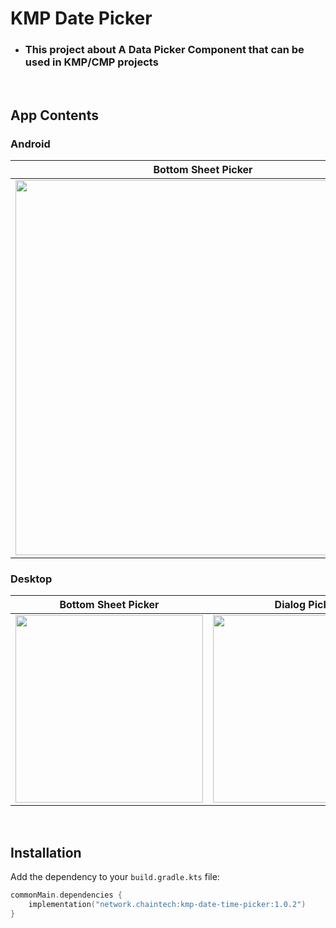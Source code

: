 # KMP Date Picker

- ###  This project about A Data Picker Component that can be used in KMP/CMP projects

</br>

## App Contents
### Android
| Bottom Sheet Picker | Dialog Picker | Custom Picker |
| --------- | ------ | ------ |
|<img src="https://github.com/user-attachments/assets/21071a81-5ca1-4a3b-a37e-ad01b81c01dc" height = "600px"/>|<img src="https://github.com/user-attachments/assets/a6e9bd3c-1be6-4f1c-9992-082e4a788748" height = "600px"/>|<img src="https://github.com/user-attachments/assets/bc0f2d7b-8224-4fbd-8ed3-5e8db7c6f00b" height = "600px"/>|

### Desktop
| Bottom Sheet Picker | Dialog Picker | Custom Picker |
| --------- | ------ | ------ |
|<img src="https://github.com/user-attachments/assets/6f4197a3-4236-4222-9603-e89688f7c532" height = "300px"/>|<img src="https://github.com/user-attachments/assets/d5b14324-1509-4f69-b99e-e0f1665ed62d" height = "300px"/>|<img src="https://github.com/user-attachments/assets/842684a3-7d15-4f1d-9cfa-d23590d03d26" height = "300px"/>|

</br>

## Installation

Add the dependency to your `build.gradle.kts` file:

```kotlin
commonMain.dependencies {
    implementation("network.chaintech:kmp-date-time-picker:1.0.2")
}
```


